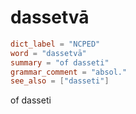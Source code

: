 # dassetvā

``` toml
dict_label = "NCPED"
word = "dassetvā"
summary = "of dasseti"
grammar_comment = "absol."
see_also = ["dasseti"]
```

of dasseti

